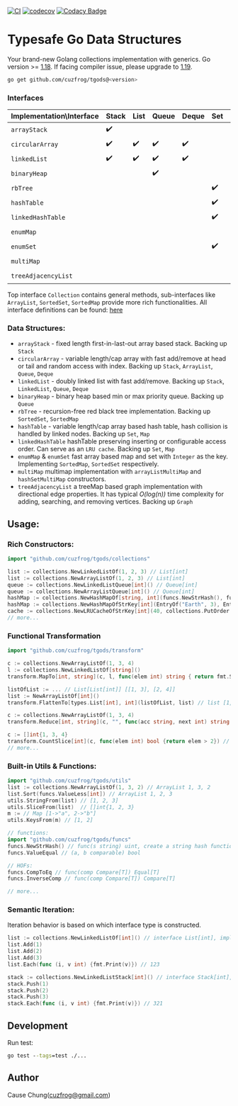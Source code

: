 [![CI](https://github.com/cuzfrog/tgods/actions/workflows/ci.yml/badge.svg)](https://github.com/cuzfrog/tgods/actions/workflows/ci.yml)
[![codecov](https://codecov.io/gh/cuzfrog/tgods/branch/master/graph/badge.svg?token=XIEG8JLDDW)](https://codecov.io/gh/cuzfrog/tgods)
[![Codacy Badge](https://app.codacy.com/project/badge/Grade/c1532de0f9ff4fcd9f2ec7b63792b37d)](https://www.codacy.com/gh/cuzfrog/tgods/dashboard?utm_source=github.com&amp;utm_medium=referral&amp;utm_content=cuzfrog/tgods&amp;utm_campaign=Badge_Grade)

# Typesafe Go Data Structures

Your brand-new Golang collections implementation with generics.
Go version >= [1.18](https://tip.golang.org/doc/go1.18). If facing compiler issue, please upgrade to [1.19](https://tip.golang.org/doc/go1.19).

```bash
go get github.com/cuzfrog/tgods@<version>
```

### Interfaces

| Implementation\Interface | Stack              | List               | Queue              | Deque              | Set                | Map                | MultiMap           | Graph              |
|--------------------------|--------------------|--------------------|--------------------|--------------------|--------------------|--------------------|--------------------|--------------------|
| `arrayStack`             | :heavy_check_mark: |                    |                    |                    |                    |                    |                    |                    |
| `circularArray`          | :heavy_check_mark: | :heavy_check_mark: | :heavy_check_mark: | :heavy_check_mark: |                    |                    |                    |                    |
| `linkedList`             | :heavy_check_mark: | :heavy_check_mark: | :heavy_check_mark: | :heavy_check_mark: |                    |                    |                    |                    |
| `binaryHeap`             |                    |                    | :heavy_check_mark: |                    |                    |                    |                    |                    |
| `rbTree`                 |                    |                    |                    |                    | :heavy_check_mark: | :heavy_check_mark: |                    |                    |
| `hashTable`              |                    |                    |                    |                    | :heavy_check_mark: | :heavy_check_mark: |                    |                    |
| `linkedHashTable`        |                    |                    |                    |                    | :heavy_check_mark: | :heavy_check_mark: |                    |                    |
| `enumMap`                |                    |                    |                    |                    |                    | :heavy_check_mark: |                    |                    |
| `enumSet`                |                    |                    |                    |                    | :heavy_check_mark: |                    |                    |                    |
| `multiMap`               |                    |                    |                    |                    |                    | :heavy_check_mark: | :heavy_check_mark: |                    |
| `treeAdjacencyList`      |                    |                    |                    |                    |                    |                    |                    | :heavy_check_mark: |

Top interface `Collection` contains general methods, sub-interfaces like `ArrayList`, `SortedSet`, `SortedMap` provide more rich functionalities.
All interface definitions can be found: [here](./types/collection.go)

### Data Structures:

* `arrayStack` - fixed length first-in-last-out array based stack. Backing up `Stack`
* `circularArray` - variable length/cap array with fast add/remove at head or tail and random access with index. Backing up `Stack`, `ArrayList`, `Queue`, `Deque`
* `linkedList` - doubly linked list with fast add/remove. Backing up `Stack`, `LinkedList`, `Queue`, `Deque`
* `binaryHeap` - binary heap based min or max priority queue. Backing up `Queue`
* `rbTree` - recursion-free red black tree implementation. Backing up `SortedSet`, `SortedMap`
* `hashTable` - variable length/cap array based hash table, hash collision is handled by linked nodes. Backing up `Set`, `Map`
* `linkedHashTable` hashTable preserving inserting or configurable access order. Can serve as an `LRU cache`. Backing up `Set`, `Map`
* `enumMap` & `enumSet` fast array based map and set with `Integer` as the key. Implementing `SortedMap`, `SortedSet` respectively.
* `multiMap` multimap implementation with `arrayListMultiMap` and `hashSetMultiMap` constructors.
* `treeAdjacencyList` a treeMap based graph implementation with directional edge properties.
It has typical _O(log(n))_ time complexity for adding, searching, and removing vertices. Backing up `Graph`

## Usage:

### Rich Constructors:

```go
import "github.com/cuzfrog/tgods/collections"

list := collections.NewLinkedListOf(1, 2, 3) // List[int]
list := collections.NewArrayListOf(1, 2, 3) // List[int]
queue := collections.NewLinkedListQueue[int]() // Queue[int]
queue := collections.NewArrayListQueue[int]() // Queue[int]
hashMap := collections.NewHashMapOf[string, int](funcs.NewStrHash(), funcs.ValueEqual[string]) // Map[string, int]
hashMap := collections.NewHashMapOfStrKey[int](EntryOf("Earth", 3), EntryOf("Mars", 4)) // Map[string, int]
cache := collections.NewLRUCacheOfStrKey[int](40, collections.PutOrder + collections.GetOrder) // LRU cache[string, int] of size limit 40
// more...
```

### Functional Transformation

```go
import "github.com/cuzfrog/tgods/transform"

c := collections.NewArrayListOf(1, 3, 4)
l := collections.NewLinkedListOf[string]()
transform.MapTo[int, string](c, l, func(elem int) string { return fmt.Sprint(elem) }) // l ["1", "2", "3"]

listOfList := ... // List[List[int]] [[1, 3], [2, 4]]
list := NewArrayListOf[int]()
transform.FlattenTo[types.List[int], int](listOfList, list) // list [1, 3, 2, 4]

c := collections.NewArrayListOf(1, 3, 4)
transform.Reduce[int, string](c, "", func(acc string, next int) string { return acc + strconv.Itoa(next) }) // "134"

c := []int{1, 3, 4}
transform.CountSlice[int](c, func(elem int) bool {return elem > 2}) // 2, yeah for slices, also has Count for Collection
// more...
```

### Built-in Utils & Functions:

```go
import "github.com/cuzfrog/tgods/utils"
list := collections.NewArrayListOf(1, 3, 2) // ArrayList 1, 3, 2
list.Sort(funcs.ValueLess[int]) // ArrayList 1, 2, 3
utils.StringFrom(list) // [1, 2, 3]
utils.SliceFrom(list)  // []int{1, 2, 3}
m := // Map [1->"a", 2->"b"]
utils.KeysFrom(m) // [1, 2]

// functions:
import "github.com/cuzfrog/tgods/funcs"
funcs.NewStrHash() // func(s string) uint, create a string hash function based on 64bit or 32bit platform
funcs.ValueEqual // (a, b comparable) bool

// HOFs:
funcs.CompToEq // func(comp Compare[T]) Equal[T]
funcs.InverseComp // func(comp Compare[T]) Compare[T]

// more...
```

### Semantic Iteration:

Iteration behavior is based on which interface type is constructed.

```go
list := collections.NewLinkedListOf[int]() // interface List[int], implementation linkedList[int]
list.Add(1)
list.Add(2)
list.Add(3)
list.Each(func (i, v int) {fmt.Print(v)}) // 123

stack := collections.NewLinkedListStack[int]() // interface Stack[int], implementation linkedList[int]
stack.Push(1)
stack.Push(2)
stack.Push(3)
stack.Each(func (i, v int) {fmt.Print(v)}) // 321
```

## Development
Run test:
```cmd
go test --tags=test ./...
```

## Author

Cause Chung(cuzfrog@gmail.com)
